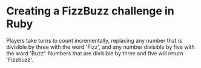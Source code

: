 Creating a FizzBuzz challenge in Ruby
=============================================

Players take turns to count incrementally, 
replacing any number that is
divisible by three with the word 'Fizz', and any 
number divisible by 
five with the word 'Buzz'.
Numbers that are divisible by three and five 
will return 'Fizzbuzz'.
